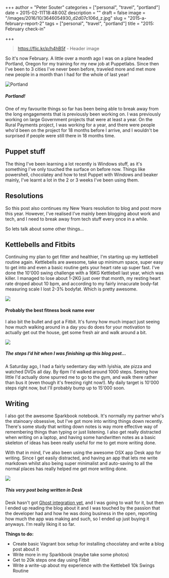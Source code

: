 +++
author = "Peter Souter"
categories = ["personal", "travel", "portland"]
date = 2015-02-11T18:48:00Z
description = ""
draft = false
image = "/images/2016/10/3646054930_d2d07c106d_z.jpg"
slug = "2015-a-february-report-2"
tags = ["personal", "travel", "portland"]
title = "2015: February check-in"

+++

> https://flic.kr/p/h4hB5f - Header image

So it's now February. A little over a month ago I was on a plane headed Portland, Oregon for my training for my new job at Puppetlabs. Since then I've been to 3 cities I've never been before, traveled more and met more new people in a month than I had for the whole of last year!

![Portland](/content/images/2016/10/10538897554_8de289dbfd_z-1.jpg)
##### Portland!

One of my favourite things so far has been being able to break away from the long engagements that is previously been working on. I was previously working on large Government projects that were at least a year. On the Rural Payments project, I was working for a year, and there were people who'd been on the project for 18 months before I arrive, and I wouldn't be surprised if people were still there in 18 months time. 

## Puppet stuff

The thing I've been learning a lot recently is Windows stuff, as it's something I've only touched the surface on before now. Things like powershell, chocolatey and how to test Puppet with Windows and beaker mainly, I've learnt a lot in the 2 or 3 weeks I've been using them.

## Resolutions

So this post also continues my New Years resolution to blog and post more this year. However, I've realised I've mainly been blogging about work and tech, and I need to break away from tech stuff every once in a while. 

So lets talk about some other things...

## Kettlebells and Fitbits

Continuing my plan to get fitter and healthier, I'm starting up my kettlebell routine again. Kettlebells are awesome, take up minimum space, super easy to get into and even a basic routine gets your heart rate up super fast. I've done the 10'000 swing challenge with a 16KG Kettlebell last year, which was killer. I managed to lose about 1-2KG just over that month, my resting heart rate droped about 10 bpm, and according to my fairly innacurate body-fat measuring scale I lost 2-3% bodyfat. Which is pretty awesome.

![](/content/images/2016/10/enter_the_kettlebell.jpg)
#### Probably the best fitness book name ever

I also bit the bullet and got a Fitbit. It's funny how much impact just seeing how much walking around in a day you do does for your motivation to actually get out the house, get some fresh air and walk around a bit.  

![](/content/images/2016/10/rsz_1rsz_imag0408.png)
##### The steps I'd hit when I was finishing up this blog post...

A Saturday ago, I had a fairly sedentary day with Iyishia, ate pizza and watched DVDs all day. By 6pm I'd walked around 1000 steps. Seeing how little I'd actually done spurred me to go to the gym, and walk there rather than bus it (even though it's freezing right now!). My daily target is 10'000 steps right now, but I'll probably bump up to 15'000 soon.

## Writing

I also got the awesome Sparkbook notebook. It's normally my partner who's the stainoary obsessive, but I've got more into writing things down recently. There's some study that writing down notes is way more effective way of remembering things than typing or just listening. I also get really distracted when writing on a laptop, and having some handwritten notes as a basic skeleton of ideas has been really useful for me to get more writing done.

With that in mind, I've also been using the awesome OSX app Desk app for writing. Since I get easily distracted, and having an app that lets me write markdown whilst also being super minimalist and auto-saving to all the normal places has really helped me get more writing done.

![](/content/images/2016/10/Screen_Shot_2015_02_11_at_18_23_26-1.png)
##### This very post being written in Desk

Desk hasn't got [Ghost integration yet](http://t.co/MViSHi25v6), and I was going to wait for it, but then I ended up reading the blog about it and I was touched by the passion that the developer had and how he was doing business in the open, reporting how much the app was making and such, so I ended up just buying it anyways. I'm really liking it so far.

**Things to do:**

* Create basic Vagrant box setup for installing chocolatey and write a blog post about it
* Write more in my Sparkbook (maybe take some photos)
* Get to 20k steps one day using Fitbit
* Write a write-up about my experience with the Kettlebell 10k Swings Routine


